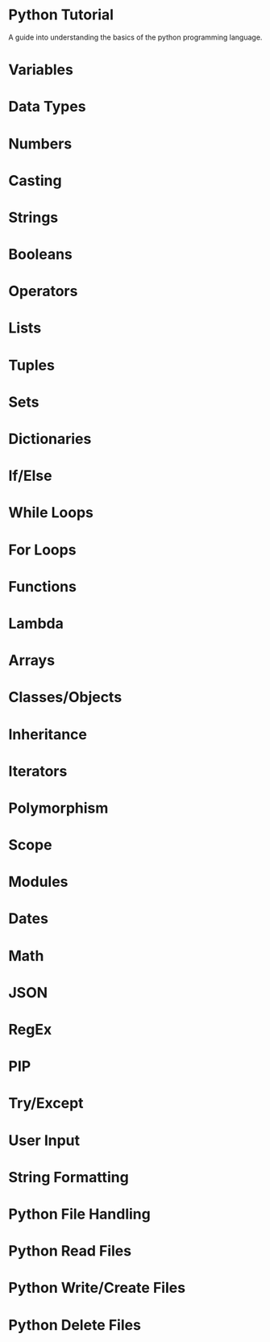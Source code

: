 # Python Tutorial

A guide into understanding the basics of the python programming language.

# Variables

# Data Types

# Numbers

# Casting

# Strings

# Booleans

# Operators

# Lists

# Tuples

# Sets

# Dictionaries

# If/Else

# While Loops

# For Loops

# Functions

# Lambda

# Arrays

# Classes/Objects

# Inheritance

# Iterators

# Polymorphism

# Scope

# Modules

# Dates

# Math

# JSON

# RegEx

# PIP

# Try/Except

# User Input

# String Formatting

# Python File Handling

# Python Read Files

# Python Write/Create Files

# Python Delete Files

